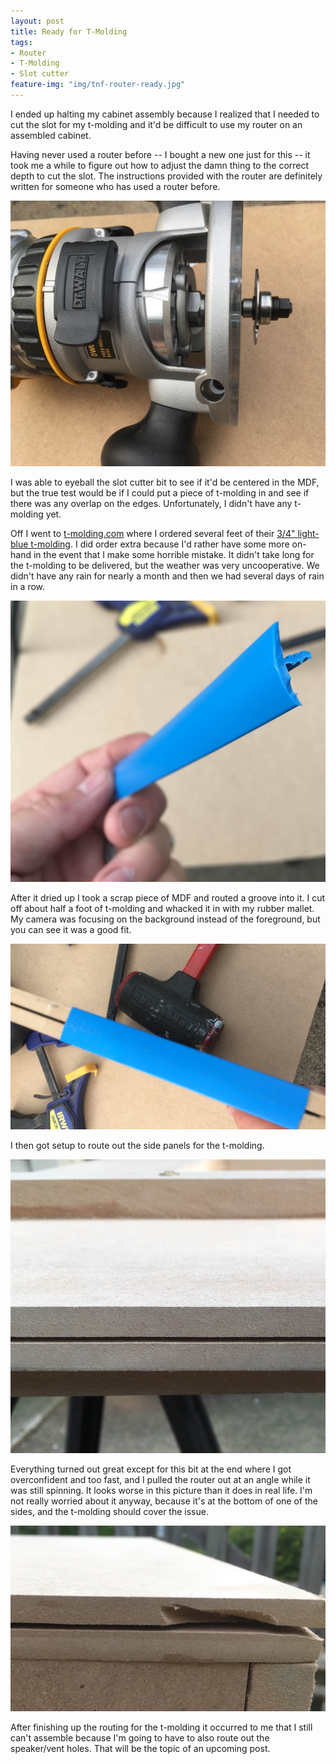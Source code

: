 ```yaml
---
layout: post
title: Ready for T-Molding
tags:
- Router
- T-Molding
- Slot cutter
feature-img: "img/tnf-router-ready.jpg"
---
```

I ended up halting my cabinet assembly because I realized that I needed to cut the slot for my t-molding and it'd be difficult to use my router on an assembled cabinet.

Having never used a router before -- I bought a new one just for this -- it took me a while to figure out how to adjust the damn thing to the correct depth to cut the slot. The instructions provided with the router are definitely written for someone who has used a router before.

![alt text](/img/tnf-router-bit.jpg "The 9/16 slot cutter bit in my unused router")

I was able to eyeball the slot cutter bit to see if it'd be centered in the MDF, but the true test would be if I could put a piece of t-molding in and see if there was any overlap on the edges. Unfortunately, I didn't have any t-molding yet.

Off I went to [t-molding.com](http://www.t-molding.com/) where I ordered several feet of their [3/4" light-blue t-molding](https://www.t-molding.com/3-4in-light-blue-t-molding.html). I did order extra because I'd rather have some more on-hand in the event that I make some horrible mistake. It didn't take long for the t-molding to be delivered, but the weather was very uncooperative. We didn't have any rain for nearly a month and then we had several days of rain in a row.

![alt text](/img/tnf-t-molding.jpg "t-molding sample")

After it dried up I took a scrap piece of MDF and routed a groove into it. I cut off about half a foot of t-molding and whacked it in with my rubber mallet. My camera was focusing on the background instead of the foreground, but you can see it was a good fit.

![alt text](/img/tnf-t-test.jpg "t-molding test piece")

I then got setup to route out the side panels for the t-molding.

![alt text](/img/tnf-t-groove.jpg "The finished groove")

Everything turned out great except for this bit at the end where I got overconfident and too fast, and I pulled the router out at an angle while it was still spinning. It looks worse in this picture than it does in real life. I'm not really worried about it anyway, because it's at the bottom of one of the sides, and the t-molding should cover the issue.

![alt text](/img/tnf-router-oops.jpg "Too much routed away")

After finishing up the routing for the t-molding it occurred to me that I still can't assemble because I'm going to have to also route out the speaker/vent holes. That will be the topic of an upcoming post.
